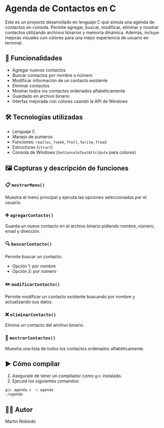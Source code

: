 # Agenda de Contactos en C

Este es un proyecto desarrollado en lenguaje C que simula una agenda de contactos en consola. Permite agregar, buscar, modificar, eliminar y mostrar contactos utilizando archivos binarios y memoria dinámica. Además, incluye mejoras visuales con colores para una mejor experiencia de usuario en terminal.

## 🧩 Funcionalidades

- Agregar nuevos contactos
- Buscar contactos por nombre o número
- Modificar información de un contacto existente
- Eliminar contactos
- Mostrar todos los contactos ordenados alfabéticamente
- Guardado en archivo binario
- Interfaz mejorada con colores usando la API de Windows

## 🛠️ Tecnologías utilizadas

- Lenguaje C
- Manejo de punteros
- Funciones: `realloc`, `fseek`, `ftell`, `fwrite`, `fread`
- Estructuras (`struct`)
- Consola de Windows (`SetConsoleTextAttribute` para colores)

## 🖼️ Capturas y descripción de funciones

### 📋 `mostrarMenu()`
Muestra el menú principal y ejecuta las opciones seleccionadas por el usuario.

### ➕ `agregarContacto()`
Guarda un nuevo contacto en el archivo binario pidiendo nombre, número, email y dirección.

### 🔍 `buscarContacto()`
Permite buscar un contacto:
- Opción 1: por nombre
- Opción 2: por número

### ✏️ `modificarContacto()`
Permite modificar un contacto existente buscando por nombre y actualizando sus datos.

### ❌ `eliminarContacto()`
Elimina un contacto del archivo binario.

### 📑 `mostrarContactos()`
Muestra una lista de todos los contactos ordenados alfabéticamente.

## ▶️ Cómo compilar

1. Asegurate de tener un compilador como `gcc` instalado.
2. Ejecutá los siguientes comandos:

```bash
gcc agenda.c -o agenda
./agenda
```

## 👨‍💻 Autor

Martin Robledo
